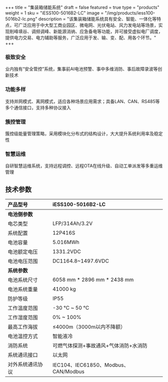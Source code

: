 +++
title = "集装箱储能系统"
draft = false
featured = true
type = "products"
weight = 1
sku = "iESS100-5016B2-LC"
image = "/img/products/iess100-5016b2-lc.png"
description = "该集装箱储能系统具有安全、智能、一体化等特点，可广泛应用于中大型工商业园区、微电网、光伏电站、风力发电站等场景，实现削峰填谷、调频调峰、新能源消纳、应急备电等功能，并可接受虚拟电厂调度，提供电力交易、电力辅助等服务，广泛应用于发、输、变、配、用各个环节。"
+++

### 极致安全
业内独有“安全管控”系统，集事前AI电池预警、事中多维消防、事后故障录波等创新技术

### 功能多样
支持并网模式、离网模式，适应各种场景应用需求；具备LAN、CAN、RS485等多个通信接口，支持多种协议接入

### 簇控管理
簇控级能量管理策略，采用模块化分布式的结构设计，大大提升系统利用率及稳定性

### 智慧运维
自研智慧运维系统，支持远程调控、远程OTA在线升级、自动工单派发等多重运维管理

## 技术参数

| **产品型号**     | **iESS100-5016B2-LC**                 |
|:-----------------|:--------------------------------------|
| **电池侧参数**   |                                       |
| 电芯类型         | LFP/314Ah/3.2V                        |
| 系统配置         | 12P416S                               |
| 电池容量         | 5.016MWh                              |
| 电池额定电压     | 1331.2VDC                             |
| 电池电压范围     | DC1164.8~1497.6VDC                    |
| **系统参数**     |                                       |
| 电池系统尺寸     | 6058 mm * 2896 mm * 2438 mm           |
| 电池系统重量     | 41000 kg                              |
| 防护等级         | IP55                                  |
| 工作温度范围     | -30 ℃ ~ 50 ℃                          |
| 工作湿度范围     | 0% ~ 100%                             |
| 最高工作海拔     | ≤4000m（3000m以内不降额）               |
| 电池温控方式     | 智能液冷                              |
| 消防系统         | 可燃气体探测+事故通风+气体消防+水消防 |
| 系统通讯接口     | 以太网                                |
| 对外系统通讯协议 | IEC104、IEC61850、Modbus、CAN/Modbus     |
